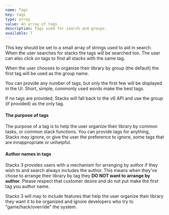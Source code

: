 ```yaml
---
name: Tags
key: tags
type: array
value: An array of tags
description: Tags used for search and groups.
available: 7
---
```


This key should be set to a small array of strings used to aid in search. When the user searches for stacks the tags will be searched too. The user can also click on tags to find all stacks with the same tag.

When the user chooses to organize their library by group (the default) the first tag will be used as the group name.

You can provide any number of tags, but only the first few will be displayed in the UI. Short, simple, commonly used words make the best tags.

If no tags are provided, Stacks will fall back to the v6 API and use the group (if provided) as the only tag.


#### The purpose of tags

The purpose of a tag is to help the user organize their library by common tasks, or common stack functions.  You can provide tags for anything, Stacks may ignore, or give the user the preference to ignore, some tags that are innappropriate or unhelpful.


#### Author names in tags

Stacks 3 provides users with a mechanism for arranging by author if they wish to and search always includes the author. This means when they've chose to arrange their library by tag they **DO NOT want to arrange by author**. Please respect that customer desire and do not put make the first tag you author name.

Stacks 3 will may to include features that help the user organize their library they want it to be organized and ignore developers who try to "game/hack/override" the system.